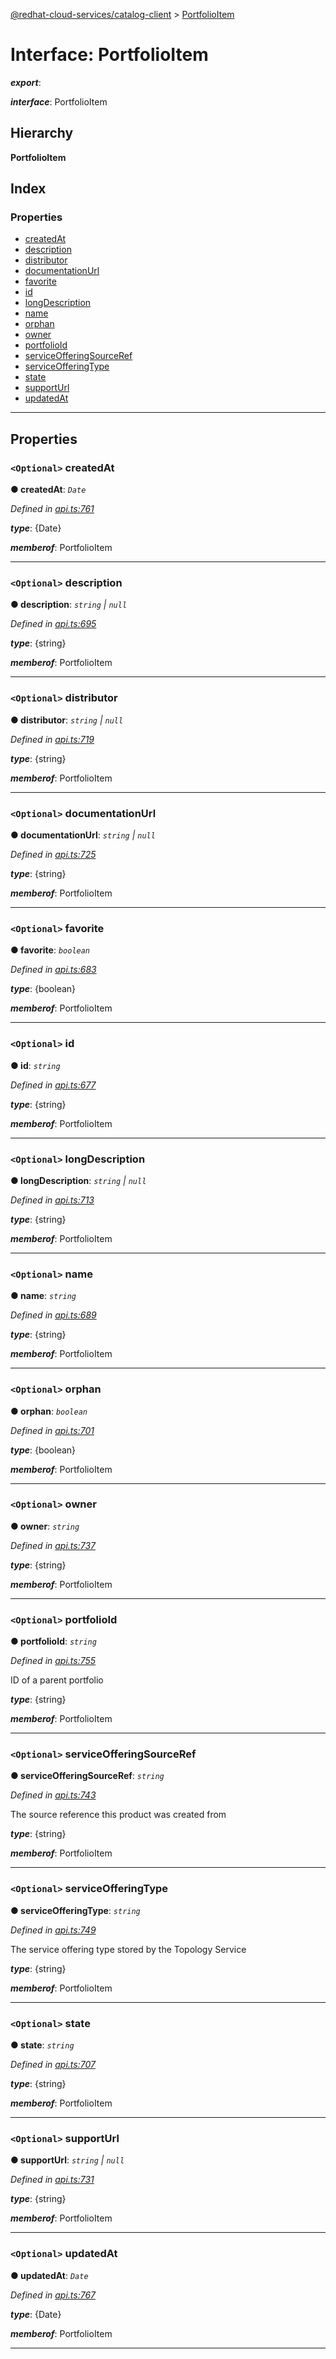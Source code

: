 [@redhat-cloud-services/catalog-client](../README.md) > [PortfolioItem](../interfaces/portfolioitem.md)

# Interface: PortfolioItem

*__export__*: 

*__interface__*: PortfolioItem

## Hierarchy

**PortfolioItem**

## Index

### Properties

* [createdAt](portfolioitem.md#createdat)
* [description](portfolioitem.md#description)
* [distributor](portfolioitem.md#distributor)
* [documentationUrl](portfolioitem.md#documentationurl)
* [favorite](portfolioitem.md#favorite)
* [id](portfolioitem.md#id)
* [longDescription](portfolioitem.md#longdescription)
* [name](portfolioitem.md#name)
* [orphan](portfolioitem.md#orphan)
* [owner](portfolioitem.md#owner)
* [portfolioId](portfolioitem.md#portfolioid)
* [serviceOfferingSourceRef](portfolioitem.md#serviceofferingsourceref)
* [serviceOfferingType](portfolioitem.md#serviceofferingtype)
* [state](portfolioitem.md#state)
* [supportUrl](portfolioitem.md#supporturl)
* [updatedAt](portfolioitem.md#updatedat)

---

## Properties

<a id="createdat"></a>

### `<Optional>` createdAt

**● createdAt**: *`Date`*

*Defined in [api.ts:761](https://github.com/RedHatInsights/javascript-clients/blob/master/packages/catalog/api.ts#L761)*

*__type__*: {Date}

*__memberof__*: PortfolioItem

___
<a id="description"></a>

### `<Optional>` description

**● description**: *`string` \| `null`*

*Defined in [api.ts:695](https://github.com/RedHatInsights/javascript-clients/blob/master/packages/catalog/api.ts#L695)*

*__type__*: {string}

*__memberof__*: PortfolioItem

___
<a id="distributor"></a>

### `<Optional>` distributor

**● distributor**: *`string` \| `null`*

*Defined in [api.ts:719](https://github.com/RedHatInsights/javascript-clients/blob/master/packages/catalog/api.ts#L719)*

*__type__*: {string}

*__memberof__*: PortfolioItem

___
<a id="documentationurl"></a>

### `<Optional>` documentationUrl

**● documentationUrl**: *`string` \| `null`*

*Defined in [api.ts:725](https://github.com/RedHatInsights/javascript-clients/blob/master/packages/catalog/api.ts#L725)*

*__type__*: {string}

*__memberof__*: PortfolioItem

___
<a id="favorite"></a>

### `<Optional>` favorite

**● favorite**: *`boolean`*

*Defined in [api.ts:683](https://github.com/RedHatInsights/javascript-clients/blob/master/packages/catalog/api.ts#L683)*

*__type__*: {boolean}

*__memberof__*: PortfolioItem

___
<a id="id"></a>

### `<Optional>` id

**● id**: *`string`*

*Defined in [api.ts:677](https://github.com/RedHatInsights/javascript-clients/blob/master/packages/catalog/api.ts#L677)*

*__type__*: {string}

*__memberof__*: PortfolioItem

___
<a id="longdescription"></a>

### `<Optional>` longDescription

**● longDescription**: *`string` \| `null`*

*Defined in [api.ts:713](https://github.com/RedHatInsights/javascript-clients/blob/master/packages/catalog/api.ts#L713)*

*__type__*: {string}

*__memberof__*: PortfolioItem

___
<a id="name"></a>

### `<Optional>` name

**● name**: *`string`*

*Defined in [api.ts:689](https://github.com/RedHatInsights/javascript-clients/blob/master/packages/catalog/api.ts#L689)*

*__type__*: {string}

*__memberof__*: PortfolioItem

___
<a id="orphan"></a>

### `<Optional>` orphan

**● orphan**: *`boolean`*

*Defined in [api.ts:701](https://github.com/RedHatInsights/javascript-clients/blob/master/packages/catalog/api.ts#L701)*

*__type__*: {boolean}

*__memberof__*: PortfolioItem

___
<a id="owner"></a>

### `<Optional>` owner

**● owner**: *`string`*

*Defined in [api.ts:737](https://github.com/RedHatInsights/javascript-clients/blob/master/packages/catalog/api.ts#L737)*

*__type__*: {string}

*__memberof__*: PortfolioItem

___
<a id="portfolioid"></a>

### `<Optional>` portfolioId

**● portfolioId**: *`string`*

*Defined in [api.ts:755](https://github.com/RedHatInsights/javascript-clients/blob/master/packages/catalog/api.ts#L755)*

ID of a parent portfolio

*__type__*: {string}

*__memberof__*: PortfolioItem

___
<a id="serviceofferingsourceref"></a>

### `<Optional>` serviceOfferingSourceRef

**● serviceOfferingSourceRef**: *`string`*

*Defined in [api.ts:743](https://github.com/RedHatInsights/javascript-clients/blob/master/packages/catalog/api.ts#L743)*

The source reference this product was created from

*__type__*: {string}

*__memberof__*: PortfolioItem

___
<a id="serviceofferingtype"></a>

### `<Optional>` serviceOfferingType

**● serviceOfferingType**: *`string`*

*Defined in [api.ts:749](https://github.com/RedHatInsights/javascript-clients/blob/master/packages/catalog/api.ts#L749)*

The service offering type stored by the Topology Service

*__type__*: {string}

*__memberof__*: PortfolioItem

___
<a id="state"></a>

### `<Optional>` state

**● state**: *`string`*

*Defined in [api.ts:707](https://github.com/RedHatInsights/javascript-clients/blob/master/packages/catalog/api.ts#L707)*

*__type__*: {string}

*__memberof__*: PortfolioItem

___
<a id="supporturl"></a>

### `<Optional>` supportUrl

**● supportUrl**: *`string` \| `null`*

*Defined in [api.ts:731](https://github.com/RedHatInsights/javascript-clients/blob/master/packages/catalog/api.ts#L731)*

*__type__*: {string}

*__memberof__*: PortfolioItem

___
<a id="updatedat"></a>

### `<Optional>` updatedAt

**● updatedAt**: *`Date`*

*Defined in [api.ts:767](https://github.com/RedHatInsights/javascript-clients/blob/master/packages/catalog/api.ts#L767)*

*__type__*: {Date}

*__memberof__*: PortfolioItem

___

